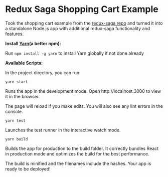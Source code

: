 # Redux Saga Shopping Cart Example
Took the shopping cart example from the [redux-saga repo](https://github.com/redux-saga/redux-saga/tree/master/examples/shopping-cart) and turned it into a standalone Node.js app with additional redux-saga functionality and features.

__Install [Yarn](https://yarnpkg.com/en/)(a better npm):__

Run `npm install -g yarn` to install Yarn globally if not done already

__Available Scripts:__

In the project directory, you can run:

`yarn start`

Runs the app in the development mode.
Open http://localhost:3000 to view it in the browser.

The page will reload if you make edits.
You will also see any lint errors in the console.

`yarn test`

Launches the test runner in the interactive watch mode.

`yarn build`

Builds the app for production to the build folder.
It correctly bundles React in production mode and optimizes the build for the best performance.

The build is minified and the filenames include the hashes.
Your app is ready to be deployed!
